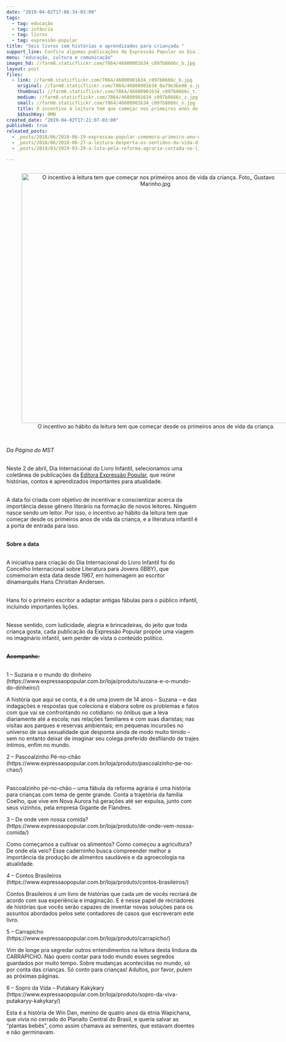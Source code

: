 ```yaml
---
date: "2019-04-02T17:06:34-03:00"
tags:
  - tag: educação
  - tag: infância
  - tag: livros
  - tag: expressão-popular
title: "Seis livros com histórias e aprendizados para criançada "
support_line: Confira algumas publicações da Expressão Popular no Dia Internacional do Livro Infantil
menu: "educação, cultura e comunicação"
images_hd: //farm8.staticflickr.com/7864/46800901634_c097b8666c_b.jpg
layout: post
files:
  - link: //farm8.staticflickr.com/7864/46800901634_c097b8666c_b.jpg
    original: //farm8.staticflickr.com/7864/46800901634_0a79e3be08_o.jpg
    thumbnail: //farm8.staticflickr.com/7864/46800901634_c097b8666c_t.jpg
    medium: //farm8.staticflickr.com/7864/46800901634_c097b8666c_z.jpg
    small: //farm8.staticflickr.com/7864/46800901634_c097b8666c_n.jpg
    title: O incentivo à leitura tem que começar nos primeiros anos de vida da criança. Foto_ Gustavo Marinho.jpg
    $$hashKey: 0MN
created_date: "2019-04-02T17:21:07-03:00"
published: true
releated_posts:
  - _posts/2018/06/2018-06-19-expressao-popular-comemora-primeiro-ano-de-seu-clube-do-livro.md
  - _posts/2018/06/2018-06-27-a-leitura-desperta-os-sentidos-da-vida-diz-filha-de-assentados.md
  - _posts/2019/03/2019-03-29-a-luta-pela-reforma-agraria-contada-no-livro-sem-terra-em-cartaz.md

---
```

<div style="text-align:center">
<figure class="image" style="display:inline-block"><img alt="O incentivo à leitura tem que começar nos primeiros anos de vida da criança. Foto_ Gustavo Marinho.jpg" height="654" src="//farm8.staticflickr.com/7864/46800901634_c097b8666c_b.jpg" width="700" />
<figcaption>&nbsp;O incentivo ao h&aacute;bito da leitura tem que come&ccedil;ar desde os primeiros anos de vida da crian&ccedil;a.</figcaption>
</figure>
</div>

<p><br />
<em>Da P&aacute;gina do MST</em></p>

<p><br />
Neste 2 de abril, Dia Internacional do Livro Infantil, selecionamos uma colet&acirc;nea de publica&ccedil;&otilde;es da <a href="https://www.expressaopopular.com.br/loja/">Editora Express&atilde;o Popular</a>, que re&uacute;ne hist&oacute;rias, contos e aprendizados importantes para atualidade.<br />
&nbsp;</p>

<p>A data foi criada com objetivo de incentivar e conscientizar acerca da import&acirc;ncia desse g&ecirc;nero liter&aacute;rio na forma&ccedil;&atilde;o de novos leitores. Ningu&eacute;m nasce sendo um leitor. Por isso, o incentivo ao h&aacute;bito da leitura tem que come&ccedil;ar desde os primeiros anos de vida da crian&ccedil;a, e a literatura infantil &eacute; a porta de entrada para isso.<br />
&nbsp;</p>

<p><strong>Sobre a data</strong><br />
&nbsp;</p>

<p>A iniciativa para cria&ccedil;&atilde;o do Dia Internacional do Livro Infantil foi do Concelho Internacional sobre Literatura para Jovens (IBBY), que comemoram esta data desde 1967, em homenagem ao escritor dinamarqu&ecirc;s Hans Christian Andersen.<br />
&nbsp;</p>

<p>Hans foi o primeiro escritor a adaptar antigas f&aacute;bulas para o p&uacute;blico infantil, incluindo importantes li&ccedil;&otilde;es.&nbsp;</p>

<p><br />
Nesse sentido, com ludicidade, alegria e brincadeiras, do jeito que toda crian&ccedil;a gosta, cada publica&ccedil;&atilde;o da Express&atilde;o Popular prop&otilde;e uma viagem no imagin&aacute;rio infantil, sem perder de vista o conte&uacute;do pol&iacute;tico.</p>

<p><br />
<s><strong>Acompanhe:</strong></s><br />
&nbsp;</p>

<p>1 &ndash; Suzana e o mundo do dinheiro (https://www.expressaopopular.com.br/loja/produto/suzana-e-o-mundo-do-dinheiro/)</p>

<p>A hist&oacute;ria que aqui se conta, &eacute; a de uma jovem de 14 anos &ndash; Suzana &ndash; e das indaga&ccedil;&otilde;es e respostas que coleciona e elabora sobre os problemas e fatos com que vai se confrontando no cotidiano: no &ocirc;nibus que a leva diariamente at&eacute; a escola; nas rela&ccedil;&otilde;es familiares e com suas diaristas; nas visitas aos parques e reservas ambientais; em pequenas incurs&otilde;es no universo de sua sexualidade que desponta ainda de modo muito t&iacute;mido &ndash; sem no entanto deixar de imaginar seu colega preferido desfilando de trajes &iacute;ntimos, enfim no mundo.</p>

<p>2 &ndash; Pascoalzinho P&eacute;-no-ch&atilde;o (https://www.expressaopopular.com.br/loja/produto/pascoalzinho-pe-no-chao/)</p>

<p><br />
Pascoalzinho p&eacute;-no-ch&atilde;o &ndash; uma f&aacute;bula da reforma agr&aacute;ria &eacute; uma hist&oacute;ria para crian&ccedil;as com tema de gente grande. Conta a trajet&oacute;ria da fam&iacute;lia Coelho, que vive em Nova Aurora h&aacute; gera&ccedil;&otilde;es at&eacute; ser expulsa, junto com seus vizinhos, pela empresa Gigante de Flandres.</p>

<p>3 &ndash; De onde vem nossa comida? (https://www.expressaopopular.com.br/loja/produto/de-onde-vem-nossa-comida/)</p>

<p>Como come&ccedil;amos a cultivar os alimentos? Como come&ccedil;ou a agricultura? De onde ela veio? Esse caderninho busca compreender melhor a import&acirc;ncia da produ&ccedil;&atilde;o de alimentos saud&aacute;veis e da agroecologia na atualidade.</p>

<p>4 &ndash; Contos Brasileiros (https://www.expressaopopular.com.br/loja/produto/contos-brasileiros/)</p>

<p>Contos Brasileiros &eacute; um livro de hist&oacute;rias que cada um de voc&ecirc;s recriar&aacute; de acordo com sua experi&ecirc;ncia e imagina&ccedil;&atilde;o. E &eacute; nesse papel de recriadores de hist&oacute;rias que voc&ecirc;s ser&atilde;o capazes de inventar novas solu&ccedil;&otilde;es para os assuntos abordados pelos sete contadores de casos que escreveram este livro.</p>

<p>5 &ndash; Carrapicho (https://www.expressaopopular.com.br/loja/produto/carrapicho/)</p>

<p>Vim de longe pra segredar outros entendimentos na leitura desta lindura da CARRAPICHO. N&atilde;o quero contar para todo mundo esses segredos guardados por muito tempo. Sobre mudan&ccedil;as acontecidas no mundo, s&oacute; por conta das crian&ccedil;as. S&oacute; conto para crian&ccedil;as! Adultos, por favor, pulem as pr&oacute;ximas p&aacute;ginas.&nbsp;</p>

<p>6 &ndash; Sopro da Vida &ndash; Putakary Kakykary (https://www.expressaopopular.com.br/loja/produto/sopro-da-viva-putakaryy-kakykary/)</p>

<p>Esta &eacute; a hist&oacute;ria de Win Dan, menino de quatro anos da etnia Wapichana, que vivia no cerrado do Planalto Central do Brasil, e queria salvar as &ldquo;plantas beb&ecirc;s&rdquo;, como assim chamava as sementes, que estavam doentes e n&atilde;o germinavam.</p>

<p>&nbsp;</p>

